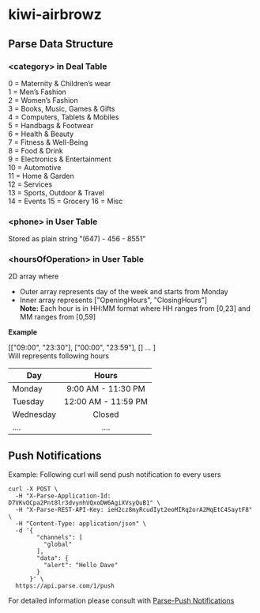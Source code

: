 # kiwi-airbrowz

## Parse Data Structure

### \<category> in Deal Table
0 = Maternity & Children’s wear  
1 = Men’s Fashion  
2 = Women’s Fashion  
​3 = Books, Music, Games & Gifts  
4 = Computers, Tablets & Mobiles  
5 = Handbags & Footwear  
6 = Health & Beauty  
7 = Fitness & Well-Being  
8 = Food & Drink  
9 = Electronics & Entertainment  
10 = Automotive  
11 = Home & Garden  
12 = Services  
13 = Sports, Outdoor & Travel  
14 = Events 
15 = Grocery
16 = Misc  

### \<phone> in User Table
Stored as plain string "(647) - 456 - 8551"

### \<hoursOfOperation> in User Table
2D array where

* Outer array represents day of the week and starts from Monday
* Inner array represents ["OpeningHours", "ClosingHours"]  
<b>Note:</b> Each hour is in HH:MM format where HH ranges from [0,23] and MM ranges from [0,59]  



<b>Example</b>

[["09:00", "23:30"], ["00:00", "23:59"], [] ... ]  
Will represents following hours


| Day           | Hours         |
| ------------- |:-------------:|
| Monday        | 9:00 AM - 11:30 PM |
| Tuesday       | 12:00 AM - 11:59 PM|
| Wednesday     | Closed             |
|  .... | ....|




## Push Notifications
Example: Following curl will send push notification to every users

```
curl -X POST \
  -H "X-Parse-Application-Id: D7VKvOCpa2Pnt8lr3dvynhVQxoDW6AgiXVsyQuB1" \
  -H "X-Parse-REST-API-Key: ieH2cz8myRcudIyt2eoMIRq2orA2MqEtC4SaytF8" \
  -H "Content-Type: application/json" \
  -d '{
        "channels": [
          "global"
        ],
        "data": {
          "alert": "Hello Dave"
        }
      }' \
  https://api.parse.com/1/push
```

For detailed information please consult with [Parse-Push Notifications](https://parse.com/docs/rest/guide#push-notifications)
